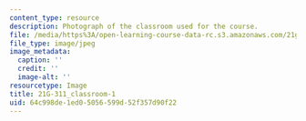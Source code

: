 ```yaml
---
content_type: resource
description: Photograph of the classroom used for the course.
file: /media/https%3A/open-learning-course-data-rc.s3.amazonaws.com/21g-311-introduction-to-french-culture-spring-2014/64c998de1ed05056599d52f357d90f22_21G-311_classroom-1.jpg
file_type: image/jpeg
image_metadata:
  caption: ''
  credit: ''
  image-alt: ''
resourcetype: Image
title: 21G-311_classroom-1
uid: 64c998de-1ed0-5056-599d-52f357d90f22
---
```

